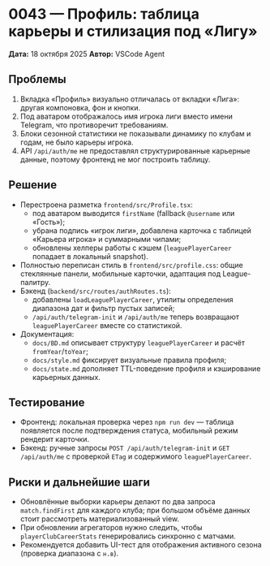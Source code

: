 # 0043 — Профиль: таблица карьеры и стилизация под «Лигу»

**Дата:** 18 октября 2025
**Автор:** VSCode Agent

## Проблемы

1. Вкладка «Профиль» визуально отличалась от вкладки «Лига»: другая компоновка, фон и кнопки.
2. Под аватаром отображалось имя игрока лиги вместо имени Telegram, что противоречит требованиям.
3. Блоки сезонной статистики не показывали динамику по клубам и годам, не было карьеры игрока.
4. API `/api/auth/me` не предоставлял структурированные карьерные данные, поэтому фронтенд не мог построить таблицу.

## Решение

- Перестроена разметка `frontend/src/Profile.tsx`:
  - под аватаром выводится `firstName` (fallback `@username` или «Гость»);
  - убрана подпись «игрок лиги», добавлена карточка с таблицей «Карьера игрока» и суммарными чипами;
  - обновлены хелперы работы с кэшем (`leaguePlayerCareer` попадает в локальный snapshot).
- Полностью переписан стиль в `frontend/src/profile.css`: общие стеклянные панели, мобильные карточки, адаптация под League-палитру.
- Бэкенд (`backend/src/routes/authRoutes.ts`):
  - добавлены `loadLeaguePlayerCareer`, утилиты определения диапазона дат и фильтр пустых записей;
  - `/api/auth/telegram-init` и `/api/auth/me` теперь возвращают `leaguePlayerCareer` вместе со статистикой.
- Документация:
  - `docs/BD.md` описывает структуру `leaguePlayerCareer` и расчёт `fromYear`/`toYear`;
  - `docs/style.md` фиксирует визуальные правила профиля;
  - `docs/state.md` дополняет TTL-поведение профиля и кэширование карьерных данных.

## Тестирование

- Фронтенд: локальная проверка через `npm run dev` — таблица появляется после подтверждения статуса, мобильный режим рендерит карточки.
- Бэкенд: ручные запросы `POST /api/auth/telegram-init` и `GET /api/auth/me` с проверкой `ETag` и содержимого `leaguePlayerCareer`.

## Риски и дальнейшие шаги

- Обновлённые выборки карьеры делают по два запроса `match.findFirst` для каждого клуба; при большом объёме данных стоит рассмотреть материализованный view.
- При обновлении агрегаторов нужно следить, чтобы `playerClubCareerStats` генерировались синхронно с матчами.
- Рекомендуется добавить UI-тест для отображения активного сезона (проверка диапазона с `н.в`).

